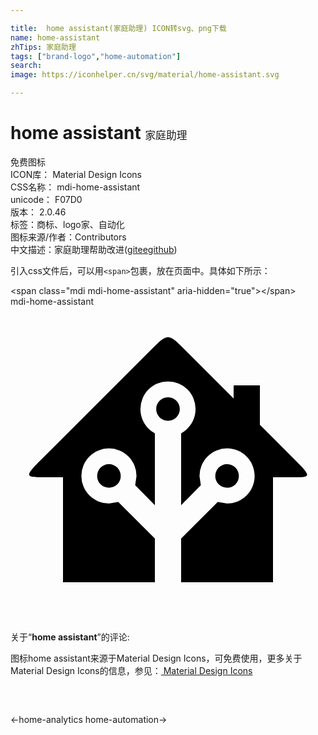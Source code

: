 ```yaml
---

title:  home assistant(家庭助理) ICON转svg、png下载
name: home-assistant
zhTips: 家庭助理
tags: ["brand-logo","home-automation"]
search: 
image: https://iconhelper.cn/svg/material/home-assistant.svg

---
```


# home assistant  <small style="font-size: 60%;font-weight: 100">家庭助理</small>


<div class="detail-page">
<p>
<span><span class="badge-success badge">免费图标</span> </span>
<br/>
<span>
ICON库：
<span class="badge-secondary badge">Material Design Icons</span> 
</span>
<br/>
<span>
CSS名称：
<span class="badge-secondary badge">mdi-home-assistant</span> 
</span>
<br/>
<span>
unicode：
<span class="badge-secondary badge">F07D0</span> 
<copy-btn content='F07D0' btn-title=""></copy-btn>
<copy-btn :content='String.fromCodePoint(parseInt("F07D0", 16))' btn-title="复制U"></copy-btn>
</span>
<br/>
<span>
版本：
<span class="badge-secondary badge">2.0.46</span> 
</span><br/><span>标签：<span class="badge-light badge"><router-link to="/tags/brand-logo.html">商标、logo</router-link></span><span class="badge-light badge"><router-link to="/tags/home-automation.html">家、自动化</router-link></span></span>
<br/>
<span>图标来源/作者：<span class="badge-light badge">Contributors</span></span> 
<br/>
<span class="zh-detail">中文描述：<span class="badge-primary badge">家庭助理</span><span class="help-link"><span>帮助改进</span>(<a href="https://gitee.com/liuwave/icon-helper/edit/master/json/material/home-assistant.json" target="_blank" rel="noopener noreferrer">gitee</a><a href="https://github.com/liuwave/icon-helper/edit/master/json/material/home-assistant.json" target="_blank" rel="noopener noreferrer">github</a></span>)</span><br/>
</p>
</div>
<div class="alert alert-dark">
  <i class="mdi mdi-home-assistant mdi-48px"></i>
  <i class="mdi mdi-home-assistant mdi-36px"></i>
  <i class="mdi mdi-home-assistant mdi-24px"></i>
  <i class="mdi mdi-home-assistant mdi-18px"></i>
</div>
<div>
  <p>引入css文件后，可以用<code>&lt;span&gt;</code>包裹，放在页面中。具体如下所示：    
  </p>
  <div class="alert alert-primary" style="font-size: 14px">
    &lt;span class="mdi mdi-home-assistant" aria-hidden="true"&gt;&lt;/span&gt;
    <copy-btn content='<span class="mdi mdi-home-assistant" aria-hidden="true"></span>'></copy-btn>
  </div>
  <div class="alert alert-secondary">
    <i class="mdi mdi-home-assistant"
    style="font-size: 24px"
    aria-hidden="true"></i> mdi-home-assistant
    <copy-btn content="mdi-home-assistant" btn-title="复制图标名称"></copy-btn>
  </div>
</div>
<div id="svg" class="svg-wrap">
<svg xmlns="http://www.w3.org/2000/svg" viewBox="0 0 24 24"><path d="M21.8,13H20V21H13V17.67L15.79,14.88L16.5,15C17.66,15 18.6,14.06 18.6,12.9C18.6,11.74 17.66,10.8 16.5,10.8A2.1,2.1 0 0,0 14.4,12.9L14.5,13.61L13,15.13V9.65C13.66,9.29 14.1,8.6 14.1,7.8A2.1,2.1 0 0,0 12,5.7A2.1,2.1 0 0,0 9.9,7.8C9.9,8.6 10.34,9.29 11,9.65V15.13L9.5,13.61L9.6,12.9A2.1,2.1 0 0,0 7.5,10.8A2.1,2.1 0 0,0 5.4,12.9A2.1,2.1 0 0,0 7.5,15L8.21,14.88L11,17.67V21H4V13H2.25C1.83,13 1.42,13 1.42,12.79C1.43,12.57 1.85,12.15 2.28,11.72L11,3C11.33,2.67 11.67,2.33 12,2.33C12.33,2.33 12.67,2.67 13,3L17,7V6H19V9L21.78,11.78C22.18,12.18 22.59,12.59 22.6,12.8C22.6,13 22.2,13 21.8,13M7.5,12A0.9,0.9 0 0,1 8.4,12.9A0.9,0.9 0 0,1 7.5,13.8A0.9,0.9 0 0,1 6.6,12.9A0.9,0.9 0 0,1 7.5,12M16.5,12C17,12 17.4,12.4 17.4,12.9C17.4,13.4 17,13.8 16.5,13.8A0.9,0.9 0 0,1 15.6,12.9A0.9,0.9 0 0,1 16.5,12M12,6.9C12.5,6.9 12.9,7.3 12.9,7.8C12.9,8.3 12.5,8.7 12,8.7C11.5,8.7 11.1,8.3 11.1,7.8C11.1,7.3 11.5,6.9 12,6.9Z" /></svg>
</div>
<detail full-name='mdi-home-assistant'></detail>
<div class="icon-detail__container">
<p>关于“<b>home assistant</b>”的评论:</p>
</div>
<Vssue title="关于“home assistant”的评论" />    
<div><p>图标home assistant来源于Material Design Icons，可免费使用，更多关于 Material Design Icons的信息，参见：<a target="_blank" href="https://iconhelper.cn/material.html"> Material Design Icons</a>
</p></div>

<div style="padding:2rem 0 " class="page-nav"><p class="inner"><span class="prev">←<router-link to="/icon/home-analytics.html">home-analytics</router-link></span> <span class="next"><router-link to="/icon/home-automation.html">home-automation</router-link>→</span></p></div>


